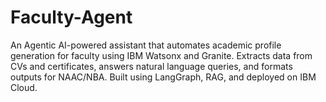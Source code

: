 # Faculty-Agent
An Agentic AI-powered assistant that automates academic profile generation for faculty using IBM Watsonx and Granite. Extracts data from CVs and certificates, answers natural language queries, and formats outputs for NAAC/NBA. Built using LangGraph, RAG, and deployed on IBM Cloud.
